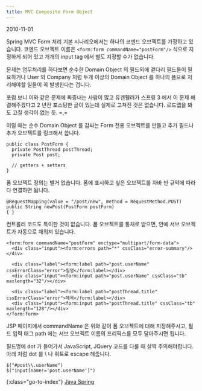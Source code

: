 ```yaml
---
title: MVC Composite Form Object
---
```


2010-11-01

Spring MVC Form 처리 기본 시나리오에서는 하나의 코멘드 오브젝트를 가정하고 있습니다.
코멘드 오브젝트 이름은 `<form:form commandName="postForm"/>` 식으로 지정하게 되어 있고
개개의 input tag 에서 별도 지정할 수가 없습니다.

문제는 업무처리를 하다보면 순수한 Domain Object 의 필드외에 곁다리 필드들이 필요하거나
User 와 Company 처럼 두개 이상의 Domain Object 를 하나의 폼으로 처리해야할 일들이 꼭 발생한다는 겁니다.

포럼 보니 이와 같은 문제에 짜증내는 사람이 많고
유겐휄러가 스프링 3 에서 이 문제 해결해주겠다고 2 년전 포스팅한 글이 있는데 실제로 고쳐진 것은 없습니다.
로드맵을 봐도 고칠 생각이 없는 듯. =,=

이럴 때는 순수 Domain Object 를 감싸는 Form 전용 오브젝트를 만들고
추가 필드나 추가 오브젝트를 링크해서 씁니다.

    public class PostForm {
      private PostThread postThread;
      private Post post;
    
      // getters + setters
    }

폼 오브젝트 정의는 별거 없습니다.
폼에 표시하고 싶은 오브젝트를 자바 빈 규약에 따라 다 연결하면 됩니다.

    @RequestMapping(value = "/post/new", method = RequestMethod.POST)
    public String newPost(PostForm postForm)
    { }

컨트롤러 코드도 특이한 것이 없습니다.
폼 오브젝트를 통채로 받으면, 안에 서브 오브젝트가 자동으로 채워져 있습니다.

    <form:form commandName="postForm" enctype="multipart/form-data">
      <div class="input"><form:errors path="*" cssClass="error-summary"/></div>
    
      <div class="label"><form:label path="post.userName" cssErrorClass="error">필명</form:label></div>
      <div class="input"><form:input path="post.userName" cssClass="tb" maxlength="32"/></div>
    
      <div class="label"><form:label path="postThread.title" cssErrorClass="error">제목</form:label></div>
      <div class="input"><form:input path="postThread.title" cssClass="tb" maxlength="128"/></div>
    </form:form>

JSP 페이지에서 commandName 은 위와 같이 폼 오브젝트에 대해 지정해주시고,
필드 입력 태그 path 에는 서브 오브젝트 이름의 프리픽스를 모두 달아주시면 됩니다.

필드명에 dot 가 들어가서 JavaScript, JQuery 코드를 다룰 때 살짝 주의해야합니다.
아래 처럼 dot 를 \\ 나 쿼트로 escape 해줍니다.

    $("#post\\.userName")
    $("input[name!='post.userName']")


{:class="go-to-index"}
[Java Spring](index)
